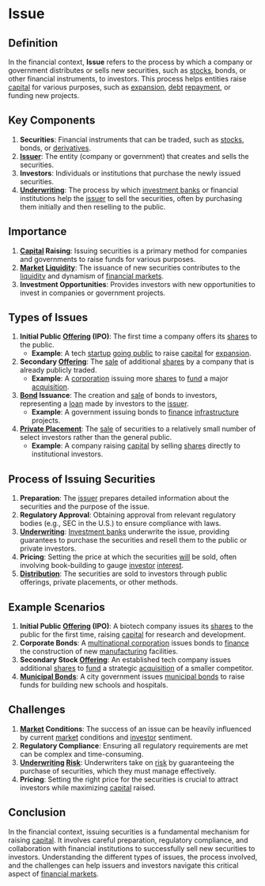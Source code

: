 # Issue

## Definition
In the financial context, **Issue** refers to the process by which a company or government distributes or sells new securities, such as [stocks](../s/stock.md), bonds, or other financial instruments, to investors. This process helps entities raise [capital](../c/capital.md) for various purposes, such as [expansion](../e/expansion.md), [debt](../d/debt.md) [repayment](../r/repayment.md), or funding new projects.

## Key Components
1. **Securities**: Financial instruments that can be traded, such as [stocks](../s/stock.md), bonds, or [derivatives](../d/derivatives.md).
2. **[Issuer](../i/issuer.md)**: The entity (company or government) that creates and sells the securities.
3. **Investors**: Individuals or institutions that purchase the newly issued securities.
4. **[Underwriting](../u/underwriting.md)**: The process by which [investment banks](../i/investment_bank_(ib).md) or financial institutions help the [issuer](../i/issuer.md) to sell the securities, often by purchasing them initially and then reselling to the public.

## Importance
1. **[Capital](../c/capital.md) Raising**: Issuing securities is a primary method for companies and governments to raise funds for various purposes.
2. **[Market](../m/market.md) [Liquidity](../l/liquidity.md)**: The issuance of new securities contributes to the [liquidity](../l/liquidity.md) and dynamism of [financial markets](../f/financial_market.md).
3. **Investment Opportunities**: Provides investors with new opportunities to invest in companies or government projects.

## Types of Issues
1. **Initial Public [Offering](../o/offering.md) (IPO)**: The first time a company offers its [shares](../s/shares.md) to the public.
   - **Example**: A tech [startup](../s/startup.md) [going public](../g/going_public.md) to raise [capital](../c/capital.md) for [expansion](../e/expansion.md).
2. **Secondary [Offering](../o/offering.md)**: The [sale](../s/sale.md) of additional [shares](../s/shares.md) by a company that is already publicly traded.
   - **Example**: A [corporation](../c/corporation.md) issuing more [shares](../s/shares.md) to [fund](../f/fund.md) a major [acquisition](../a/acquisition.md).
3. **[Bond](../b/bond.md) Issuance**: The creation and [sale](../s/sale.md) of bonds to investors, representing a [loan](../l/loan.md) made by investors to the [issuer](../i/issuer.md).
   - **Example**: A government issuing bonds to [finance](../f/finance.md) [infrastructure](../i/infrastructure.md) projects.
4. **[Private Placement](../p/private_placement.md)**: The [sale](../s/sale.md) of securities to a relatively small number of select investors rather than the general public.
   - **Example**: A company raising [capital](../c/capital.md) by selling [shares](../s/shares.md) directly to institutional investors.

## Process of Issuing Securities
1. **Preparation**: The [issuer](../i/issuer.md) prepares detailed information about the securities and the purpose of the issue.
2. **Regulatory Approval**: Obtaining approval from relevant regulatory bodies (e.g., SEC in the U.S.) to ensure compliance with laws.
3. **[Underwriting](../u/underwriting.md)**: [Investment banks](../i/investment_bank_(ib).md) underwrite the issue, providing guarantees to purchase the securities and resell them to the public or private investors.
4. **Pricing**: Setting the price at which the securities [will](../w/will.md) be sold, often involving book-building to gauge [investor](../i/investor.md) [interest](../i/interest.md).
5. **[Distribution](../d/distribution.md)**: The securities are sold to investors through public offerings, private placements, or other methods.

## Example Scenarios
1. **Initial Public [Offering](../o/offering.md) (IPO)**: A biotech company issues its [shares](../s/shares.md) to the public for the first time, raising [capital](../c/capital.md) for research and development.
2. **Corporate Bonds**: A [multinational corporation](../m/multinational_corporation.md) issues bonds to [finance](../f/finance.md) the construction of new [manufacturing](../m/manufacturing.md) facilities.
3. **Secondary Stock [Offering](../o/offering.md)**: An established tech company issues additional [shares](../s/shares.md) to [fund](../f/fund.md) a strategic [acquisition](../a/acquisition.md) of a smaller competitor.
4. **[Municipal Bonds](../m/municipal_bonds.md)**: A city government issues [municipal bonds](../m/municipal_bonds.md) to raise funds for building new schools and hospitals.

## Challenges
1. **[Market](../m/market.md) Conditions**: The success of an issue can be heavily influenced by current [market](../m/market.md) conditions and [investor](../i/investor.md) sentiment.
2. **Regulatory Compliance**: Ensuring all regulatory requirements are met can be complex and time-consuming.
3. **[Underwriting](../u/underwriting.md) [Risk](../r/risk.md)**: Underwriters take on [risk](../r/risk.md) by guaranteeing the purchase of securities, which they must manage effectively.
4. **Pricing**: Setting the right price for the securities is crucial to attract investors while maximizing [capital](../c/capital.md) raised.

## Conclusion
In the financial context, issuing securities is a fundamental mechanism for raising [capital](../c/capital.md). It involves careful preparation, regulatory compliance, and collaboration with financial institutions to successfully sell new securities to investors. Understanding the different types of issues, the process involved, and the challenges can help issuers and investors navigate this critical aspect of [financial markets](../f/financial_market.md).

